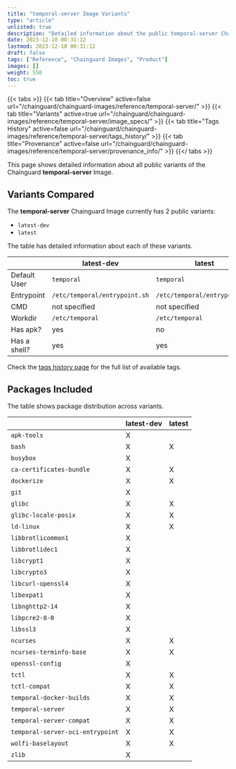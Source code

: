 ```yaml
---
title: "temporal-server Image Variants"
type: "article"
unlisted: true
description: "Detailed information about the public temporal-server Chainguard Image variants"
date: 2023-12-10 00:31:12
lastmod: 2023-12-10 00:31:12
draft: false
tags: ["Reference", "Chainguard Images", "Product"]
images: []
weight: 550
toc: true
---
```


{{< tabs >}}
{{< tab title="Overview" active=false url="/chainguard/chainguard-images/reference/temporal-server/" >}}
{{< tab title="Variants" active=true url="/chainguard/chainguard-images/reference/temporal-server/image_specs/" >}}
{{< tab title="Tags History" active=false url="/chainguard/chainguard-images/reference/temporal-server/tags_history/" >}}
{{< tab title="Provenance" active=false url="/chainguard/chainguard-images/reference/temporal-server/provenance_info/" >}}
{{</ tabs >}}

This page shows detailed information about all public variants of the Chainguard **temporal-server** Image.

## Variants Compared
The **temporal-server** Chainguard Image currently has 2 public variants: 

- `latest-dev`
- `latest`

The table has detailed information about each of these variants.

|              | latest-dev                    | latest                        |
|--------------|-------------------------------|-------------------------------|
| Default User | `temporal`                    | `temporal`                    |
| Entrypoint   | `/etc/temporal/entrypoint.sh` | `/etc/temporal/entrypoint.sh` |
| CMD          | not specified                 | not specified                 |
| Workdir      | `/etc/temporal`               | `/etc/temporal`               |
| Has apk?     | yes                           | no                            |
| Has a shell? | yes                           | yes                           |

Check the [tags history page](/chainguard/chainguard-images/reference/temporal-server/tags_history/) for the full list of available tags.

## Packages Included
The table shows package distribution across variants.

|                                  | latest-dev | latest |
|----------------------------------|------------|--------|
| `apk-tools`                      | X          |        |
| `bash`                           | X          | X      |
| `busybox`                        | X          |        |
| `ca-certificates-bundle`         | X          | X      |
| `dockerize`                      | X          | X      |
| `git`                            | X          |        |
| `glibc`                          | X          | X      |
| `glibc-locale-posix`             | X          | X      |
| `ld-linux`                       | X          | X      |
| `libbrotlicommon1`               | X          |        |
| `libbrotlidec1`                  | X          |        |
| `libcrypt1`                      | X          |        |
| `libcrypto3`                     | X          |        |
| `libcurl-openssl4`               | X          |        |
| `libexpat1`                      | X          |        |
| `libnghttp2-14`                  | X          |        |
| `libpcre2-8-0`                   | X          |        |
| `libssl3`                        | X          |        |
| `ncurses`                        | X          | X      |
| `ncurses-terminfo-base`          | X          | X      |
| `openssl-config`                 | X          |        |
| `tctl`                           | X          | X      |
| `tctl-compat`                    | X          | X      |
| `temporal-docker-builds`         | X          | X      |
| `temporal-server`                | X          | X      |
| `temporal-server-compat`         | X          | X      |
| `temporal-server-oci-entrypoint` | X          | X      |
| `wolfi-baselayout`               | X          | X      |
| `zlib`                           | X          |        |


